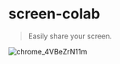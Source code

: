 # screen-colab

> Easily share your screen.

![chrome_4VBeZrN11m](https://user-images.githubusercontent.com/6625384/155592331-019c9181-f821-42ec-a177-418f65fa69ef.gif)
